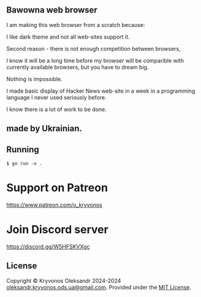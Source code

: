 ## Bawowna web browser

I am making this web browser from a scratch because:

I like dark theme and not all web-sites support it.

Second reason - there is not enough competition between browsers, 

I know it will be a long time before my browser will be comparible with currently available browsers, but you have to dream big.

Nothing is impossible.

I made basic display of Hacker News web-site in a week in a programming language I never used seriously before.

I know there is a lot of work to be done.

## made by Ukrainian.

## Running

```
$ go run -x .
```

# Support on Patreon

https://www.patreon.com/o_kryvonos


# Join Discord server 

https://discord.gg/W5HFSKVXgc


## License

Copyright © Kryvonos Oleksandr 2024-2024 <oleksandr.kryvonos.ods.ua@gmail.com>. Provided under the [MIT License](http://opensource.org/licenses/MIT).